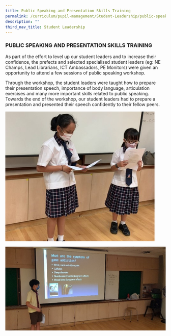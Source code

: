 ```yaml
---
title: Public Speaking and Presentation Skills Training
permalink: /curriculum/pupil-management/Student-Leadership/public-speaking-and-presentation-skills-training
description: ""
third_nav_title: Student Leadership
---
```

### PUBLIC SPEAKING AND PRESENTATION SKILLS TRAINING

As part of the effort to level up our student leaders and to increase their confidence, the prefects and selected specialised student leaders (eg: NE Champs, Lead Librarians, ICT Ambassadors, PE Monitors) were given an opportunity to attend a few sessions of public speaking workshop.  
  
Through the workshop, the student leaders were taught how to prepare their presentation speech, importance of body language, articulation exercises and many more important skills related to public speaking. Towards the end of the workshop, our student leaders had to prepare a presentation and presented their speech confidently to their fellow peers.  
  
![public speaking 1.jpg](/images/public%20speaking%201.jpg)

![public speaking 2.jpg](/images/public%20speaking%202.jpg)